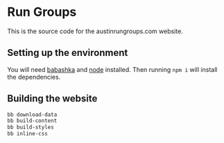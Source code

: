 # Run Groups

This is the source code for the austinrungroups.com website.

## Setting up the environment

You will need [babashka](https://babashka.org/) and [node](https://nodejs.org/en) installed. Then running `npm i` will install the dependencies.

## Building the website

```bash
bb download-data
bb build-content
bb build-styles
bb inline-css
```

